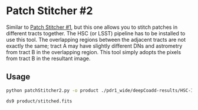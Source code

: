 # Patch Stitcher #2
Similar to [Patch Stitcher #1](../patchStitcher1), but this one allows you to stitch patches in different tracts together.  The HSC (or LSST) pipeline has to be installed to use this tool.  The overlapping regions between the adjacent tracts are not exactly the same; tract A may have slightly different DNs and astrometry from tract B in the overlapping region.  This tool simply adopts the pixels from tract B in the resultant image.

## Usage
```sh
python patchStitcher2.py -o product ./pdr1_wide/deepCoadd-results/HSC-I/852[45]/*,*/calexp-*.fits

ds9 product/stitched.fits
```
